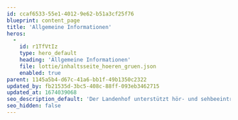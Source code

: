 ```yaml
---
id: ccaf6533-55e1-4012-9e62-b51a3cf25f76
blueprint: content_page
title: 'Allgemeine Informationen'
heros:
  -
    id: r1TfVtIz
    type: hero_default
    heading: 'Allgemeine Informationen'
    file: lottie/inhaltsseite_hoeren_gruen.json
    enabled: true
parent: 1145a5b4-d67c-41a6-bb1f-49b1350c2322
updated_by: fb21535d-3bc5-408c-88ff-093eb3462715
updated_at: 1674039068
seo_description_default: 'Der Landenhof unterstützt hör- und sehbeeinträchtigte Kinder & Jugendliche in ihrem selbstbestimmten Leben durch Förderung ihrer Fähigkeiten & Entwicklung'
seo_hidden: false
---
```

